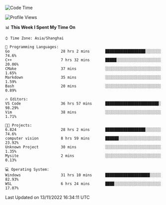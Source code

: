 <!--START_SECTION:waka-->
![Code Time](http://img.shields.io/badge/Code%20Time-331%20hrs%2050%20mins-blue)

![Profile Views](http://img.shields.io/badge/Profile%20Views-2-blue)

📊 **This Week I Spent My Time On** 

```text
⌚︎ Time Zone: Asia/Shanghai

💬 Programming Languages: 
Go                       28 hrs 2 mins       ██████████████████░░░░░░░   74.6% 
C++                      7 hrs 32 mins       █████░░░░░░░░░░░░░░░░░░░░   20.06% 
CMake                    37 mins             ░░░░░░░░░░░░░░░░░░░░░░░░░   1.65% 
Markdown                 35 mins             ░░░░░░░░░░░░░░░░░░░░░░░░░   1.59% 
Bash                     20 mins             ░░░░░░░░░░░░░░░░░░░░░░░░░   0.89%

🔥 Editors: 
VS Code                  36 hrs 57 mins      ████████████████████████░   98.29% 
Vim                      38 mins             ░░░░░░░░░░░░░░░░░░░░░░░░░   1.71%

🐱‍💻 Projects: 
6.824                    28 hrs 2 mins       ██████████████████░░░░░░░   74.6% 
computer vision          8 hrs 59 mins       ██████░░░░░░░░░░░░░░░░░░░   23.92% 
Unknown Project          30 mins             ░░░░░░░░░░░░░░░░░░░░░░░░░   1.35% 
Mysite                   2 mins              ░░░░░░░░░░░░░░░░░░░░░░░░░   0.13%

💻 Operating System: 
Windows                  31 hrs 10 mins      ████████████████████░░░░░   82.93% 
WSL                      6 hrs 24 mins       ████░░░░░░░░░░░░░░░░░░░░░   17.07%

```


 Last Updated on 13/11/2022 16:34:11 UTC
<!--END_SECTION:waka-->
